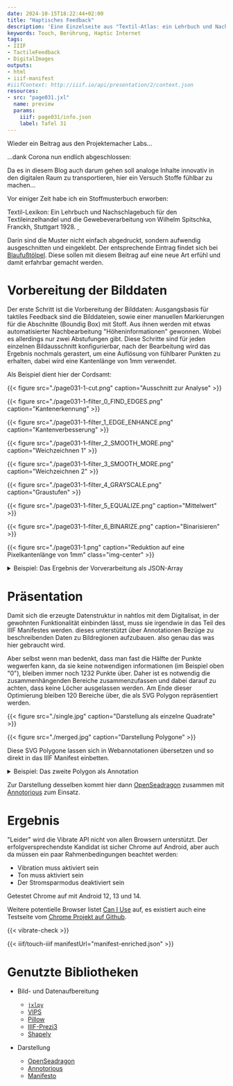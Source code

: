 ```yaml
---
date: 2024-10-15T18:22:44+02:00
title: "Haptisches Feedback"
description: 'Eine Einzelseite aus "Textil-Atlas: ein Lehrbuch und Nachschlagebuch für den Textileinzelhandel und die Gewebeverarbeitung: Textilwarenkunde und Gewebemuster von Wilhelm Spitschka"'
keywords: Touch, Berührung, Haptic Internet
tags:
- IIIF
- TactileFeedback
- DigitalImages
outputs:
- html
- iiif-manifest
#iiifContext: http://iiif.io/api/presentation/2/context.json
resources:
- src: "page031.jxl"
  name: preview
  params:
    iiif: page031/info.json
    label: Tafel 31
---
```


Wieder ein Beitrag aus den Projektemacher Labs...

<!--more-->

...dank Corona nun endlich abgeschlossen:

Da es in diesem Blog auch darum gehen soll analoge Inhalte innovativ in den digitalen Raum zu transportieren, hier ein Versuch Stoffe fühlbar zu machen...

Vor einiger Zeit habe ich ein Stoffmusterbuch erworben:
<p class="reference">
Textil-Lexikon: Ein Lehrbuch und Nachschlagebuch für den Textileinzelhandel und die Gewebeverarbeitung von Wilhelm Spitschka, Franckh, Stuttgart 1928. <a class="worldcat" href="http://www.worldcat.org/oclc/249121078">&nbsp;</a>
</p>

Darin sind die Muster nicht einfach abgedruckt, sondern aufwendig ausgeschnitten und eingeklebt. Der entsprechende Eintrag findet sich bei [Blaufußtölpel](https://xn--blaufusstlpel-qmb.de/post/textil-atlas-1928/). Diese sollen mit diesem Beitrag auf eine neue Art erfühl und damit erfahrbar gemacht werden.

# Vorbereitung der Bilddaten

Der erste Schritt ist die Vorbereitung der Bilddaten: Ausgangsbasis für taktiles Feedback sind die Bilddateien, sowie einer manuellen Markierungen für die Abschnitte (Boundig Box) mit Stoff.
Aus ihnen werden mit etwas automatisierter Nachbearbeitung "Höheninformationen" gewonnen. Wobei es allerdings nur zwei Abstufungen gibt. Diese Schritte sind für jeden einzelnen Bildausschnitt konfigurierbar, nach der Bearbeitung wird das Ergebnis nochmals gerastert, um eine Auflösung von fühlbarer Punkten zu erhalten, dabei wird eine Kantenlänge von 1mm verwendet.

Als Beispiel dient hier der Cordsamt:

{{< figure src="./page031-1-cut.png" caption="Ausschnitt zur Analyse" >}}

{{< figure src="./page031-1-filter_0_FIND_EDGES.png" caption="Kantenerkennung" >}}

{{< figure src="./page031-1-filter_1_EDGE_ENHANCE.png" caption="Kantenverbesserung" >}}

{{< figure src="./page031-1-filter_2_SMOOTH_MORE.png" caption="Weichzeichnen 1" >}}

{{< figure src="./page031-1-filter_3_SMOOTH_MORE.png" caption="Weichzeichnen 2" >}}

{{< figure src="./page031-1-filter_4_GRAYSCALE.png" caption="Graustufen" >}}

{{< figure src="./page031-1-filter_5_EQUALIZE.png" caption="Mittelwert" >}}

{{< figure src="./page031-1-filter_6_BINARIZE.png" caption="Binarisieren" >}}

{{< figure src="./page031-1.png" caption="Reduktion auf eine Pixelkantenlänge von 1mm" class="img-center" >}}

<details>
  <summary>Beispiel: Das Ergebnis der Vorverarbeitung als JSON-Array</summary>
<pre>
{{< highlight json >}}
[
  [1,1,1,1,1,1,1,1,1,1,1,0,0,0,0,1,1,0,1,0,0,0,0,1,1,1,1,0,1,1,0,1,0,0,0,0,0,1,0,1,0,0,0,1,0,0,0,1,0,0,1,0,1,1,1,0,1,1],
  [0,1,1,0,1,1,1,1,1,1,1,0,1,1,1,1,1,0,1,1,1,1,0,0,1,1,0,1,1,1,0,1,1,1,1,0,0,1,1,1,1,1,0,1,1,1,1,1,0,1,1,1,1,1,1,1,1,0],
  [0,0,0,1,1,0,0,1,1,1,1,0,0,1,1,1,1,0,1,1,1,0,1,1,0,1,0,0,1,1,1,1,1,1,1,1,1,1,1,1,1,1,0,1,1,1,1,0,1,1,0,1,1,1,1,1,1,1],
  [0,0,0,1,1,0,1,1,0,1,1,0,0,1,0,1,1,0,1,1,0,0,0,0,0,0,0,0,0,1,0,1,1,1,1,1,1,0,1,1,0,1,0,1,0,1,1,1,0,1,0,1,1,1,1,1,0,0],
  [1,1,1,1,1,1,1,1,0,1,1,0,0,0,0,1,1,0,0,1,0,1,1,1,0,1,0,0,1,0,0,1,1,1,0,1,1,0,1,1,0,1,1,1,1,1,1,0,0,1,0,1,1,0,1,1,1,1],
  [1,0,1,1,1,1,1,1,0,1,0,0,1,1,0,0,1,0,0,1,1,0,1,0,0,1,1,0,1,1,0,1,1,1,0,1,1,0,0,1,0,1,1,1,1,0,1,0,1,1,1,1,0,0,1,1,0,0],
  [1,0,1,1,1,1,1,1,1,1,1,0,0,0,0,0,0,0,0,1,0,0,0,0,0,0,0,0,1,1,0,1,1,0,1,1,1,1,1,1,0,1,1,0,1,1,1,1,1,1,0,1,1,0,1,1,1,1],
  [1,1,1,1,0,0,1,1,0,0,1,1,1,0,0,1,0,1,1,1,0,0,0,1,0,0,1,0,0,1,0,0,1,1,1,1,1,0,1,1,0,1,1,0,1,1,1,0,1,0,1,1,1,0,1,1,0,0],
  [1,1,1,1,1,0,1,1,1,1,0,0,1,1,0,0,1,0,1,1,0,0,1,0,0,1,0,0,1,1,0,0,1,0,1,1,1,0,1,1,0,1,1,0,1,1,1,1,1,1,0,0,1,0,1,1,1,1],
  [1,1,1,1,0,1,1,1,1,1,1,0,1,1,0,0,1,0,0,1,0,0,0,0,0,0,0,0,1,1,0,0,1,0,0,1,0,0,1,1,0,1,1,0,1,1,0,1,1,0,1,0,0,0,0,1,1,1],
  [1,0,1,1,1,1,1,0,0,1,0,1,0,0,0,0,0,0,1,1,0,0,1,0,0,0,0,0,1,0,0,0,1,0,0,1,1,1,1,0,0,0,1,1,1,1,0,1,1,0,1,1,0,1,1,1,0,1],
  [0,0,1,1,0,1,1,1,1,1,0,0,1,0,0,0,1,0,1,1,0,0,1,0,0,0,0,0,0,1,0,1,1,0,0,1,0,0,1,1,1,1,1,0,1,1,0,1,1,1,1,1,0,1,1,0,1,1],
  [0,0,1,1,0,1,1,0,1,1,0,0,0,0,0,1,0,1,1,1,0,0,1,0,0,0,0,0,1,0,0,1,1,0,1,1,0,0,1,0,0,1,1,0,1,1,1,0,1,0,1,1,0,1,0,1,0,0],
  [1,0,1,1,0,1,1,0,0,1,0,0,0,0,0,0,1,0,1,1,0,1,1,0,0,0,0,0,1,1,0,1,1,0,1,1,0,0,1,0,0,1,1,0,1,1,0,1,1,0,1,1,0,0,1,0,1,0],
  [1,0,1,1,0,1,1,0,0,1,0,0,0,0,0,0,0,0,1,1,0,1,1,0,1,1,0,1,1,1,0,1,1,0,1,1,0,1,1,0,0,1,1,0,1,1,0,0,1,0,1,1,0,0,0,1,0,1],
  [1,1,1,1,0,1,1,0,1,1,0,0,1,1,0,1,0,0,1,1,0,0,1,0,0,1,0,0,1,0,0,0,1,0,1,1,0,1,0,0,1,1,0,0,1,1,0,1,1,0,1,1,0,1,1,0,0,0],
  [0,1,1,1,0,1,1,0,1,1,0,0,0,0,0,1,1,0,1,1,0,1,1,0,1,1,0,0,0,0,1,1,1,0,1,1,0,1,1,0,0,1,0,0,1,1,0,1,1,0,1,0,0,0,1,0,0,1],
  [0,1,1,1,0,1,1,0,1,1,0,1,1,0,0,0,0,0,0,1,0,0,0,0,1,1,0,1,1,0,0,1,1,0,1,1,0,1,1,0,1,1,0,0,1,1,0,1,1,0,1,1,0,1,1,0,1,1],
  [0,0,1,1,0,1,1,0,1,1,0,0,1,0,1,1,1,0,1,1,0,1,1,0,1,1,0,1,1,0,0,1,1,0,1,1,0,1,1,0,0,1,0,0,1,0,1,1,1,0,1,1,0,1,1,1,0,1],
  [1,0,1,1,0,1,1,0,1,1,0,0,1,0,0,1,0,0,0,1,0,1,0,0,1,1,0,0,1,1,0,1,1,0,1,0,0,0,1,0,0,1,0,0,1,0,0,1,1,0,1,1,0,1,1,0,0,1],
  [0,0,1,1,0,1,0,0,1,1,0,0,1,0,0,1,0,0,0,1,0,1,1,0,1,1,0,0,1,0,0,1,0,0,0,1,0,1,1,0,1,1,0,0,1,0,1,1,1,0,1,0,0,1,0,0,1,1],
  [1,1,1,1,0,1,1,0,1,1,0,1,1,0,1,0,0,0,1,1,0,0,1,0,1,1,0,1,0,0,1,0,1,0,1,1,0,1,1,0,0,1,0,1,1,0,0,1,0,0,1,1,1,1,1,1,1,1],
  [1,0,1,1,0,0,1,0,1,0,0,1,1,0,1,1,0,0,0,1,0,1,1,0,1,1,0,1,1,0,0,1,1,0,1,1,0,1,1,0,1,1,0,0,1,0,1,1,0,0,1,1,0,1,1,0,1,1],
  [1,1,1,1,0,0,0,0,1,1,0,1,1,0,1,1,0,0,1,0,0,0,0,0,0,0,1,1,1,0,0,1,0,0,0,1,0,1,1,0,1,1,0,1,1,0,1,1,0,0,1,1,1,1,1,0,1,1],
  [1,1,1,0,0,1,1,0,0,1,0,1,0,0,0,1,1,0,1,0,0,1,1,0,1,1,0,0,1,1,0,1,0,1,1,1,0,0,1,0,1,0,0,1,1,1,0,1,0,0,1,0,0,0,1,0,0,1],
  [1,1,1,1,0,1,0,0,1,1,0,0,1,0,1,1,0,0,0,0,0,1,0,0,1,1,0,1,1,0,0,1,0,0,1,0,0,1,0,0,0,1,0,1,1,0,0,1,1,1,1,0,1,1,0,0,0,1],
  [1,1,1,0,1,1,0,0,1,1,0,0,1,1,0,1,0,0,1,0,0,1,0,0,1,0,0,1,1,0,1,1,0,0,1,0,0,1,0,0,1,1,0,0,1,0,1,1,1,1,1,0,0,1,1,0,0,0],
  [1,1,1,1,0,1,0,0,1,1,0,1,1,0,1,1,0,0,0,0,0,1,0,0,1,0,0,1,1,0,0,1,0,0,1,0,0,1,1,0,1,1,0,1,1,0,1,1,0,1,1,0,0,1,0,0,1,1],
  [1,1,1,0,0,1,1,0,1,1,0,1,1,0,1,1,0,0,1,1,0,0,1,1,1,1,0,1,1,0,1,1,0,0,1,1,0,1,1,0,0,1,0,1,1,0,1,1,0,1,1,0,1,1,1,0,0,1],
  [1,1,1,0,1,0,0,0,1,1,0,1,1,0,0,1,0,0,1,0,0,1,0,0,1,1,0,0,0,0,1,1,0,0,0,0,0,1,1,0,0,0,0,1,1,0,1,1,0,1,1,0,0,1,1,0,0,1],
  [1,1,1,0,1,1,1,1,1,1,0,1,1,1,1,1,0,1,1,0,0,1,1,0,1,1,0,1,1,0,1,1,0,1,1,0,0,1,1,0,1,1,0,1,1,0,1,1,0,1,1,0,1,1,1,0,0,1],
  [1,1,1,0,1,1,0,0,1,0,0,1,1,0,1,1,0,1,1,0,0,1,0,0,1,1,0,0,1,0,0,1,0,0,1,0,1,1,1,0,1,1,0,1,1,0,1,1,0,1,1,0,1,1,1,0,0,1],
  [0,1,1,0,1,1,0,0,1,1,0,1,1,0,1,1,0,1,1,0,0,0,0,1,1,1,0,0,0,0,1,1,0,1,0,0,1,1,1,1,1,1,0,1,1,1,1,1,0,1,1,1,1,1,1,0,1,0],
  [1,1,1,0,1,1,0,0,1,0,0,1,1,0,1,1,0,1,0,0,1,1,0,1,1,1,0,1,0,0,1,1,0,0,1,0,1,1,1,0,1,1,0,1,1,0,1,1,0,1,1,1,1,1,0,0,0,1],
  [1,1,1,0,1,1,1,0,1,1,0,1,1,0,1,1,0,1,0,0,1,1,0,1,1,0,1,1,1,0,1,1,0,1,1,0,1,1,1,1,1,1,0,1,1,1,1,1,0,1,1,0,1,1,1,0,1,1],
  [1,1,1,0,1,1,0,0,1,1,0,1,1,0,1,1,0,1,0,0,1,1,0,1,1,1,1,1,1,0,1,1,1,1,1,0,1,1,1,1,1,1,1,1,1,1,1,1,1,1,1,0,1,1,0,0,1,1],
  [1,0,1,1,0,0,0,0,0,1,0,0,1,1,0,1,0,0,0,0,1,1,1,1,1,1,1,0,0,1,0,1,1,1,1,1,1,0,1,1,1,1,1,1,1,0,1,1,1,1,1,1,0,1,1,1,0,1]
]
{{< / highlight >}}
</details>

# Präsentation

Damit sich die erzeugte Datenstruktur in nahtlos mit dem Digitalisat, in der gewohnten Funktionalität einbinden lässt, muss sie irgendwie in das Teil des IIIF Manifestes werden. dieses unterstützt über Annotationen Bezüge zu beschreibenden Daten zu Bildregionen aufzubauen. also genau das was hier gebraucht wird.

Aber selbst wenn man bedenkt, dass man fast die Hälfte der Punkte wegwerfen kann, da sie keine notwendigen informationen (im Beispiel oben "0"), bleiben immer noch 1232 Punkte über. Daher ist es notwendig die zusammenhängenden Bereiche zusammenzufassen und dabei darauf zu achten, dass keine Löcher ausgelassen werden. Am Ende dieser Optimierung bleiben 120 Bereiche über, die als SVG Polygon repräsentiert werden.

{{< figure src="./single.jpg" caption="Darstellung als einzelne Quadrate" >}}

{{< figure src="./merged.jpg" caption="Darstellung Polygone" >}}

Diese SVG Polygone lassen sich in Webannotationen übersetzen und so direkt in das IIIF Manifest einbetten.

<details>
  <summary>Beispiel: Das zweite Polygon als Annotation</summary>
  {{< highlight json >}}
  {
    "id": "http://localhost:5173/canvas/page031/annotation/0/touch/1",
    "type": "Annotation",
    "motivation": "sensing",
    "body": {
      "id": "http://localhost:5173/canvas/page031/annotation/0/touch/1/body",
      "type": "InteractiveResource",
      "haptics": { "vibrate": true }
    },
    "target": {
      "type": "SpecificResource",
      "source": "http://localhost:5173/canvas/page031",
      "selector": {
        "type": "SvgSelector",
        "value": "<svg  xmlns=\"http://www.w3.org/2000/svg\"><polygon points=\"805,596 806,596 829,596 853,596 853,572 829,572 806,572 805,572 782,572 758,572 758,596 782,596\" /></svg>"
      }
    }
  }
  {{< / highlight >}}

  Die notwendige Extension ist [hier](https://christianmahnke.de/iiif/touch/) definiert.
</details>

Zur Darstellung desselben kommt hier dann [OpenSeadragon](https://openseadragon.github.io/) zusammen mit [Annotorious](https://annotorious.dev/) zum Einsatz.

# Ergebnis

"Leider" wird die Vibrate API nicht von allen Browsern unterstützt. Der erfolgversprechendste Kandidat ist sicher Chrome auf Android, aber auch da müssen ein paar Rahmenbedingungen beachtet werden:
* Vibration muss aktiviert sein
* Ton muss aktiviert sein
* Der Stromsparmodus deaktiviert sein

Getestet Chrome auf mit Android 12, 13 und 14.

Weitere potentielle Browser listet [Can I Use](https://caniuse.com/vibration) auf, es existiert auch eine Testseite vom [Chrome Projekt auf Github](https://googlechrome.github.io/samples/vibration/).

{{< vibrate-check >}}

{{< iiif/touch-iiif manifestUrl="manifest-enriched.json" >}}

# Genutzte Bibliotheken

* Bild- und Datenaufbereitung
  * [`jxlpy`](https://github.com/olokelo/jxlpy)
  * [VIPS](https://www.libvips.org/)
  * [Pillow](https://python-pillow.org/)
  * [IIIF-Prezi3](https://iiif-prezi.github.io/iiif-prezi3/)
  * [Shapely](https://shapely.readthedocs.io/en/stable/)

* Darstellung
  * [OpenSeadragon](https://openseadragon.github.io/)
  * [Annotorious](https://annotorious.dev/)
  * [Manifesto](https://github.com/IIIF-Commons/manifesto)

